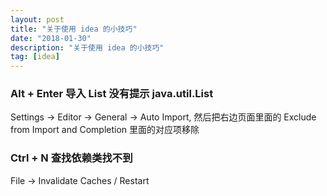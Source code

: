 ```yaml
---
layout: post
title: "关于使用 idea 的小技巧"
date: "2018-01-30"
description: "关于使用 idea 的小技巧"
tag: [idea]
---
```


### Alt + Enter 导入 List 没有提示 java.util.List
Settings -> Editor -> General -> Auto Import, 然后把右边页面里面的 Exclude from Import and Completion 里面的对应项移除

### Ctrl + N 查找依赖类找不到
File -> Invalidate Caches / Restart
